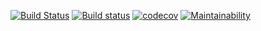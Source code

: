 [![Build Status](https://travis-ci.org/Frederick-S/onemark.svg?branch=master)](https://travis-ci.org/Frederick-S/onemark) [![Build status](https://ci.appveyor.com/api/projects/status/34bb6bb8lvmrtuss/branch/master?svg=true)](https://ci.appveyor.com/project/Frederick-S/onemark/branch/master) [![codecov](https://codecov.io/gh/Frederick-S/onemark/branch/master/graph/badge.svg)](https://codecov.io/gh/Frederick-S/onemark) [![Maintainability](https://api.codeclimate.com/v1/badges/985d40d9b5ee771130f2/maintainability)](https://codeclimate.com/github/Frederick-S/onemark/maintainability)
